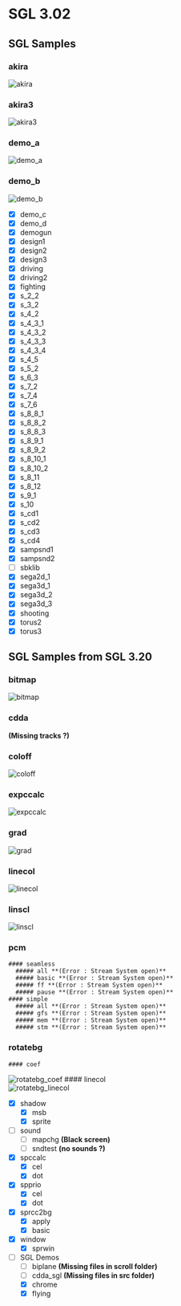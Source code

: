 
# SGL 3.02

## SGL Samples

### akira
![akira](./pics/akira.png)
### akira3
![akira3](./pics/akira3.png)
### demo_a
![demo_a](./pics/demo_a.png)
### demo_b
![demo_b](./pics/demo_b.png)
  - [x] demo_c
  - [x] demo_d
  - [x] demogun
  - [x] design1
  - [x] design2
  - [x] design3
  - [x] driving
  - [x] driving2
  - [x] fighting
  - [x] s_2_2
  - [x] s_3_2
  - [x] s_4_2
  - [x] s_4_3_1
  - [x] s_4_3_2
  - [x] s_4_3_3
  - [x] s_4_3_4
  - [x] s_4_5
  - [x] s_5_2
  - [x] s_6_3
  - [x] s_7_2
  - [x] s_7_4
  - [x] s_7_6
  - [x] s_8_8_1
  - [x] s_8_8_2
  - [x] s_8_8_3
  - [x] s_8_9_1
  - [x] s_8_9_2
  - [x] s_8_10_1
  - [x] s_8_10_2
  - [x] s_8_11
  - [x] s_8_12
  - [x] s_9_1
  - [x] s_10
  - [x] s_cd1  
  - [x] s_cd2
  - [x] s_cd3
  - [x] s_cd4
  - [x] sampsnd1
  - [x] sampsnd2  
  - [ ] sbklib
  - [x] sega2d_1
  - [x] sega3d_1
  - [x] sega3d_2
  - [x] sega3d_3
  - [x] shooting
  - [x] torus2
  - [x] torus3
## SGL Samples from SGL 3.20
### bitmap
![bitmap](./pics/bitmap.png)  
### cdda
**(Missing tracks ?)**
### coloff
![coloff](./pics/coloff.png)  
### expccalc
![expccalc](./pics/expccalc.png)  
### grad
![grad](./pics/grad.png)  
### linecol
![linecol](./pics/linecol.png)  
### linscl
![linscl](./pics/linscl.png)  
### pcm
    #### seamless
      ##### all **(Error : Stream System open)**
      ##### basic **(Error : Stream System open)**      
      ##### ff **(Error : Stream System open)**     
      ##### pause **(Error : Stream System open)**                 
    #### simple
      ##### all **(Error : Stream System open)**
      ##### gfs **(Error : Stream System open)**      
      ##### mem **(Error : Stream System open)**     
      ##### stm **(Error : Stream System open)**   
### rotatebg
    #### coef
![rotatebg_coef](./pics/rotatebg_coef.png) 
    #### linecol    
![rotatebg_linecol](./pics/rotatebg_linecol.png)  
  - [X] shadow    
    - [X] msb
    - [X] sprite
  - [ ] sound    
      - [ ] mapchg **(Black screen)**
      - [ ] sndtest **(no sounds ?)**
  - [X] spccalc
    - [X] cel
    - [X] dot    
  - [X] spprio
    - [X] cel
    - [X] dot    
  - [X] sprcc2bg
    - [X] apply
    - [X] basic      
  - [X] window
    - [X] sprwin
- [ ] SGL Demos
  - [ ] biplane **(Missing files in scroll folder)**
  - [ ] cdda_sgl **(Missing files in src folder)**
  - [x] chrome
  - [x] flying

